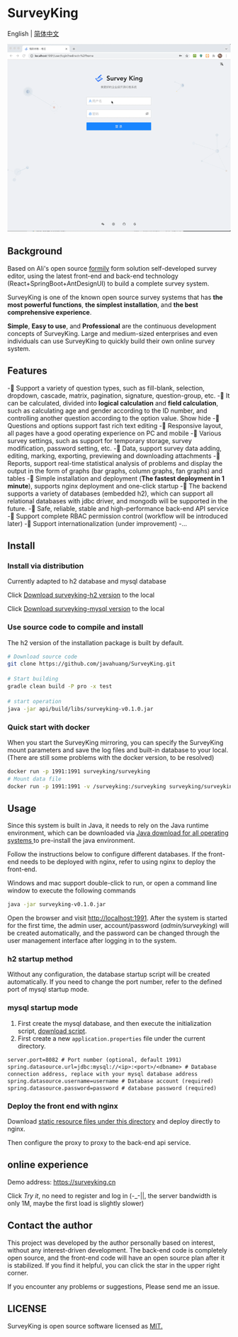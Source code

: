 # SurveyKing

English | [简体中文](./README.md)

![preview-surveyking](./docs/preview.gif)

## Background

Based on Ali's open source [formily](https://github.com/alibaba/formily) form solution self-developed survey editor, using the latest front-end and back-end technology (React+SpringBoot+AntDesignUI) to build a complete survey system.

SurveyKing is one of the known open source survey systems that has **the most powerful functions**, **the simplest installation**, and **the best comprehensive experience**.

**Simple**, **Easy to use**, and **Professional** are the continuous development concepts of SurveyKing. Large and medium-sized enterprises and even individuals can use SurveyKing to quickly build their own online survey system.

## Features

-🥇 Support a variety of question types, such as fill-blank, selection, dropdown, cascade, matrix, pagination, signature, question-group, etc.
-🚀 It can be calculated, divided into **logical calculation** and **field calculation**, such as calculating age and gender according to the ID number, and controlling another question according to the option value. Show hide
-🦋 Questions and options support fast rich text editing
-🥊 Responsive layout, all pages have a good operating experience on PC and mobile
-🥂 Various survey settings, such as support for temporary storage, survey modification, password setting, etc.
-🎇 Data, support survey data adding, editing, marking, exporting, previewing and downloading attachments
-🎨 Reports, support real-time statistical analysis of problems and display the output in the form of graphs (bar graphs, column graphs, fan graphs) and tables
-🎉 Simple installation and deployment (**The fastest deployment in 1 minute**), supports nginx deployment and one-click startup
-🎁 The backend supports a variety of databases (embedded h2), which can support all relational databases with jdbc driver, and mongodb will be supported in the future.
-🐯 Safe, reliable, stable and high-performance back-end API service
-🙆 Support complete RBAC permission control (workflow will be introduced later)
-🌈 Support internationalization (under improvement)
-...

## Install

### Install via distribution

Currently adapted to h2 database and mysql database

Click [Download surveyking-h2 version](https://github.com/javahuang/SurveyKing/releases/download/v0.1.0/surveyking-h2-v0.1.0.jar) to the local

Click [Download surveyking-mysql version](https://github.com/javahuang/SurveyKing/releases/download/v0.1.0/surveyking-mysql-v0.1.0.jar) to the local

### Use source code to compile and install

The h2 version of the installation package is built by default.

```bash
# Download source code
git clone https://github.com/javahuang/SurveyKing.git

# Start building
gradle clean build -P pro -x test

# start operation
java -jar api/build/libs/surveyking-v0.1.0.jar
```

### Quick start with docker

When you start the SurveyKing mirroring, you can specify the SurveyKing mount parameters and save the log files and built-in database to your local. (There are still some problems with the docker version, to be resolved)

```bash
docker run -p 1991:1991 surveyking/surveyking
# Mount data file
docker run -p 1991:1991 -v /surveyking:/surveyking surveyking/surveyking
```

## Usage

Since this system is built in Java, it needs to rely on the Java runtime environment, which can be downloaded via [Java download for all operating systems
](https://www.java.com/en/download/manual.jsp) to pre-install the java environment.

Follow the instructions below to configure different databases. If the front-end needs to be deployed with nginx, refer to using nginx to deploy the front-end.

Windows and mac support double-click to run, or open a command line window to execute the following commands

```bash
java -jar surveyking-v0.1.0.jar
```

Open the browser and visit <http://localhost:1991>. After the system is started for the first time, the admin user, account/password (*admin/surveyking*) will be created automatically, and the password can be changed through the user management interface after logging in to the system.

### h2 startup method

Without any configuration, the database startup script will be created automatically. If you need to change the port number, refer to the defined port of mysql startup mode.

### mysql startup mode

1. First create the mysql database, and then execute the initialization script, [download script](https://raw.githubusercontent.com/javahuang/SurveyKing/master/rdbms/src/main/resources/scripts/init-mysql.sql).
2. First create a new `application.properties` file under the current directory.

  ```properties
  server.port=8082 # Port number (optional, default 1991)
  spring.datasource.url=jdbc:mysql://<ip>:<port>/<dbname> # Database connection address, replace with your mysql database address
  spring.datasource.username=username # Database account (required)
  spring.datasource.password=password # database password (required)
  ```

### Deploy the front end with nginx

Download [static resource files under this directory](https://github.com/javahuang/SurveyKing/tree/master/api/src/main/resources/static) and deploy directly to nginx.

Then configure the proxy to proxy to the back-end api service.

## online experience

Demo address: <https://surveyking.cn>

Click *Try it*, no need to register and log in (-_-||, the server bandwidth is only 1M, maybe the first load is slightly slower)

## Contact the author

This project was developed by the author personally based on interest, without any interest-driven development. The back-end code is completely open source, and the front-end code will have an open source plan after it is stabilized. If you find it helpful, you can click the star in the upper right corner.

If you encounter any problems or suggestions, Please send me an issue.

## LICENSE

SurveyKing is open source software licensed as
[MIT.](https://github.com/javahuang/SurveyKing/blob/master/LICENSE)